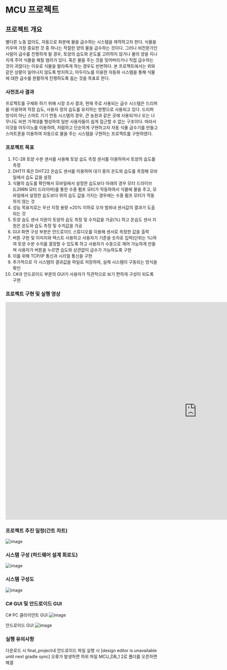 # MCU 프로젝트

## 프로젝트 개요

별다른 노동 없이도, 자동으로 화분에 물을 급수하는 시스템을 제작하고자 한다.
식물을 키우며 가장 중요한 것 중 하나는 적절한 양의 물을 급수하는 것이다. 
그러나 비전문가인 사람이 급수를 진행하게 될 경우, 토양의 습도와 온도를 고려하지 않거나 물의 양을 지나치게 주어 식물을 해칠 염려가 있다. 
혹은 물을 주는 것을 잊어버리거나 직접 급수하는 것이 귀찮다는 이유로 식물을 말라죽게 하는 경우도 빈번하다.
본 프로젝트에서는 위와 같은 상황이 일어나지 않도록 방지하고, 아두이노를 이용한 자동화 시스템을 통해 식물에 대한 급수를 원활하게 진행하도록 돕는 것을 목표로 한다.

### 사전조사 결과

프로젝트를 구체화 하기 위해 시장 조사 결과, 현재 주로 사용되는 급수 시스템은 드리퍼를 이용하여 적정 습도, 사용자 정의 습도를 유지하는 방향으로 사용되고 있다.
드리퍼 방식이 아닌 스마트 기기 연동 시스템의 경우, 큰 농원과 같은 곳에 사용되거나 또는 너무나도 비싼 가격대를 형성하여 일반 사용자들이 쉽게 접근할 수 없는 구조이다.
따라서 이것을 아두이노를 이용하여, 저렴하고 단순하게 구현하고자 자동 식물 급수기를 만들고 스마트폰을 이용하여 자동으로 물을 주는 시스템을 구현하는 프로젝트를 구현하였다.

### 프로젝트 목표

1. FC-28 토양 수분 센서를 사용해 토양 습도 측정 센서를 이용하여서 토양의 습도를 측정
2. DHT11 혹은 DHT22 온습도 센서를 이용하여 대기 중의 온도와 습도를 측정해 모바일에서 습도 값을 설정
3. 식물의 습도를 확인해서 모바일에서 설정한 습도보다 아래의 경우 모터 드라이브(L298N 모터 드라이버)를 통한 수중 펌프 모터가 작동하여서 식물에 물을 주고, 모바일에서 설정한 습도보다 위의 습도 값을 가지는 경우에는 수중 펌프 모터가 작동하지 않는 것
4. 성능 목표치로는 우선 지정 용량 ±20% 이하로 오차 범위내 센서값의 결과가 도출되는 것
5. 토양 습도 센서 지원이 토양의 습도 측정 및 수치값을 가공(%) 하고 온습도 센서 지원은 온도와 습도 측정 및 수치값을 가공
6. GUI 화면 구성 부분은 안드로이드 스튜디오를 이용해 센서로 측정한 값을 출력
7. 버튼 구현 및 이미지와 텍스트 사용하고 사용자가 기준을 숫자로 입력(단위는 %)하여 토양 수분 수치를 결정할 수 있도록 하고 사용자가 수동으로 제어 가능하게 만들며 사용자가 버튼을 누르면 습도와 상관없이 급수가 가능하도록 구현
8. 이를 위해 TCP/IP 통신과 시리얼 통신을 구현
9. 추가적으로 각 시스템의 결과값을 파일로 저장하여, 실제 시스템이 구동되는 방식을 확인
10. C#과 안드로이드 부문의 GUI가 사용자가 직관적으로 보기 편하게 구성이 되도록 구현

### 프로젝트 구현 및 실행 영상 

<iframe width="1261" height="719" src="https://www.youtube.com/embed/pJDVBZhRzws" title="AUTOMATIC watering system with arduino 프로젝트 결과" frameborder="0" allow="accelerometer; autoplay; clipboard-write; encrypted-media; gyroscope; picture-in-picture; web-share" referrerpolicy="strict-origin-when-cross-origin" allowfullscreen></iframe>

### 프로젝트 추진 일정(간트 차트)

![image](https://github.com/lemosfriki/MCU_AUTOMATIC-watering-system/assets/115825244/622965ee-3c6a-4709-8d92-69132e9e8d63)

### 시스템 구성 (하드웨어 설계 회로도)

![image](https://github.com/lemosfriki/MCU_AUTOMATIC-watering-system/assets/115825244/a35bfdab-430b-4586-90c5-8d969d052741)

### 시스템 구성도

![image](https://github.com/lemosfriki/MCU_AUTOMATIC-watering-system/assets/115825244/3b793237-fc11-4be7-9f66-8c4614cebe04)

### C# GUI 및 안드로이드 GUI

C# PC 클라이언트 GUI 
![image](https://github.com/lemosfriki/MCU_AUTOMATIC-watering-system/assets/115825244/8d4ef35f-9d93-4567-989d-a71de582d072)


안드로이드 GUI
![image](https://github.com/lemosfriki/MCU_AUTOMATIC-watering-system/assets/115825244/95f340fa-52d4-4da8-a9c4-fd7ad825809e)

### 실행 유의사항
다운로드 시 final_project내 안드로이드 파일 실행 시 [design editor is unavailable until next gradle sync] 오류가 발생하면 하위 파일 MCU_DB_1 2로 폴더를 오픈하면 해결

